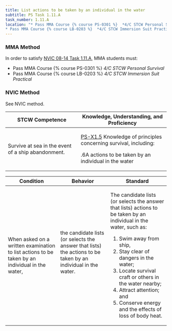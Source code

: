 ```yaml
---
title: List actions to be taken by an individual in the water
subtitle: PS Task 1.11.A 
task_number: 1.11.A
location: "* Pass MMA Course {% course PS-0301 %}  *4/C STCW Personal Survival*
* Pass MMA Course {% course LB-0203 %}  *4/C STCW Immersion Suit Practical*" 
---
```



### MMA Method

In order to satisfy  [NVIC 08-14  Task  1.11.A]({{site.baseurl}}/assets/images/nvic-08-14.pdf), MMA students must:

* Pass MMA Course {% course PS-0301 %}  *4/C STCW Personal Survival*
* Pass MMA Course {% course LB-0203 %}  *4/C STCW Immersion Suit Practical*


### NVIC Method

<a onclick="togglevisibility('nvic_methods')" >See NVIC method.</a>

<div id='nvic_methods' class='hide'>

<table>
<thead>
<tr>
<th class='forty'> STCW Competence </th>
<th class='sixty'> Knowledge, Understanding, and Proficiency </th>
</tr>
</thead>




<tbody>
<tr><td markdown='1'>

Survive at sea in the event of a ship abandonment.

</td><td markdown='1'>

[PS-X1.5](../../tables/611.html#PS-X1.5) Knowledge of principles concerning survival, including:

.6A  actions to be taken by an individual in the water

</td></tr>


</tbody>
</table>


<table>
<thead>
<tr><th class='twenty'>  Condition </th><th class='twenty'> Behavior </th><th  class='sixty'>Standard </th></tr>
</thead>
<tbody >



<tr><td markdown='1'>

When asked on a written examination to list actions to be taken by an individual in the water,

</td><td markdown='1'>

the candidate lists (or selects the answer that lists) the actions to be taken by an individual in the water.

<br>

<div class="tooltip">
<span class="tooltiptext">
</span>
</div>


</td><td markdown='1'>

The candidate lists (or selects the answer that lists) actions to be taken by an individual in the water, such as: 

1.  Swim away from ship, 
2.  Stay clear of dangers in the water; 
3.  Locate survival craft or others in the water nearby; 
4.  Attract attention; and 
5.  Conserve energy and the effects of loss of body heat.

</td></tr>
</tbody>
</table>
</div>
